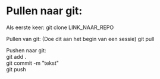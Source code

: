 Pullen naar git:  
=======

Als eerste keer:
git clone LINK_NAAR_REPO

Pullen van git:   (Doe dit aan het begin van een sessie)
git pull  

Pushen naar git:  
   git add .  
   git commit -m "tekst"  
   git push  
